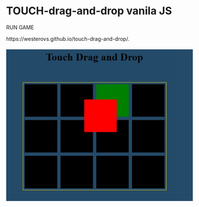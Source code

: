 # TOUCH-drag-and-drop vanila JS
<p>RUN GAME</p>
https://westerovs.github.io/touch-drag-and-drop/.
<img src="cover.jpg" style="display: block; margin: 20px auto;">
